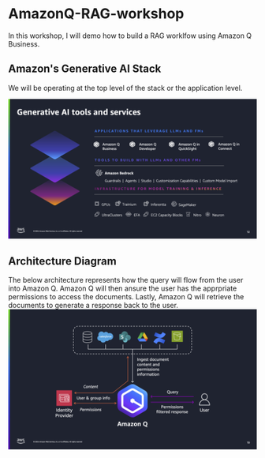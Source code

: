 # AmazonQ-RAG-workshop

In this workshop, I will demo how to build a RAG worklfow using Amazon Q Business.

## Amazon's Generative AI Stack
We will be operating at the top level of the stack or the application level.

![Alt text](Gen%20AI%20Stack.png?raw=true "Title")


## Architecture Diagram
The below architecture represents how the query will flow from the user into Amazon Q. Amazon Q will then ansure the user has the apprpriate permissions to access the documents. Lastly, Amazon Q will retrieve the documents to generate a response back to the user.
![Alt text](Architecture.png?raw=true "Title")
